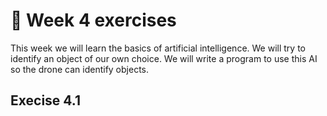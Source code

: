 # :pencil: Week 4 exercises 
This week we will learn the basics of artificial intelligence. We will try to identify an object of our own choice. We will write a program to use this AI so the drone can identify objects.

## Execise 4.1
